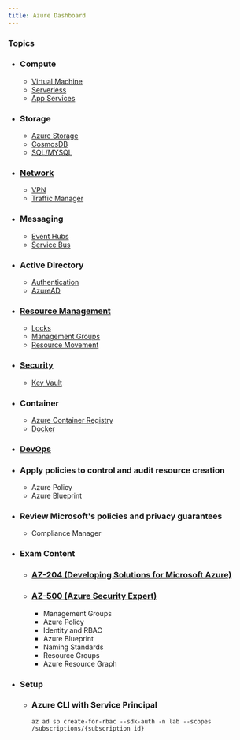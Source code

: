 ```yaml
---
title: Azure Dashboard
---
```


### Topics
- ### Compute
    - [Virtual Machine](VirtualMachine)
    - [Serverless](AzureFunctions)
    - [App Services](AppService)
- ### Storage
    - [Azure Storage](AzureStorage)
    - [CosmosDB](CosmosDB)
    - [SQL/MYSQL](RDBMS)
- ### [Network](Network)
    - [VPN](Network/VPN)
    - [Traffic Manager](TrafficManager)
- ### Messaging
    - [Event Hubs](EventHubs)
    - [Service Bus](ServiceBus)
- ### Active Directory
    - [Authentication](Authentication)
    - [AzureAD](AzureAD)
- ### [Resource Management](ResourceManagement)
    - [Locks](ResourceManagement/Locks)
    - [Management Groups](ResourceManagement/ManagementGroups)
    - [Resource Movement](ResourceManagement/Movement)
- ### [Security](Security)
    - [Key Vault](KeyVault)
- ### Container
    - [Azure Container Registry](ACS)
    - [Docker](Docker)
- ### [DevOps](DevOps)
- ### Apply policies to control and audit resource creation
    - Azure Policy
    - Azure Blueprint
- ### Review Microsoft's policies and privacy guarantees
    - Compliance Manager
- ### Exam Content
    - ### [AZ-204 (Developing Solutions for Microsoft Azure)](Exams/AZ204)
    - ### [AZ-500 (Azure Security Expert)]()
        - Management Groups
        - Azure Policy
        - Identity and RBAC
        - Azure Blueprint
        - Naming Standards
        - Resource Groups
        - Azure Resource Graph
- ### Setup
    - ### Azure CLI with Service Principal
        ```azcli
        az ad sp create-for-rbac --sdk-auth -n lab --scopes /subscriptions/{subscription id}
        ```
